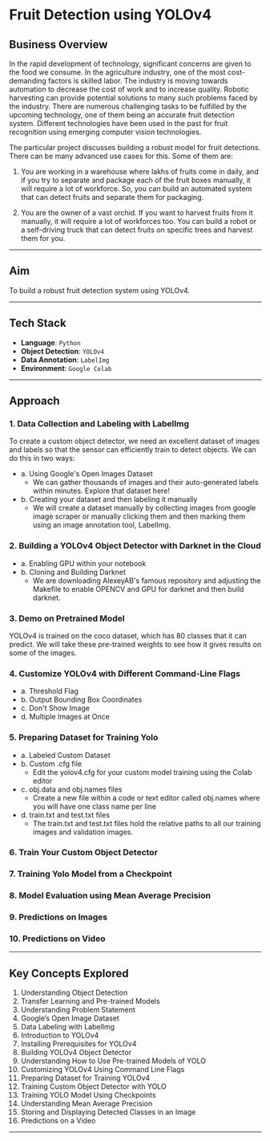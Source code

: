 # Fruit Detection using YOLOv4

## Business Overview

In the rapid development of technology, significant concerns are given to the food we consume. In the agriculture industry, one of the most cost-demanding factors is skilled labor. The industry is moving towards automation to decrease the cost of work and to increase quality. Robotic harvesting can provide potential solutions to many such problems faced by the industry. There are numerous challenging tasks to be fulfilled by the upcoming technology, one of them being an accurate fruit detection system. Different technologies have been used in the past for fruit recognition using emerging computer vision technologies.

The particular project discusses building a robust model for fruit detections. There can be many advanced use cases for this. Some of them are:

1. You are working in a warehouse where lakhs of fruits come in daily, and if you try to separate and package each of the fruit boxes manually, it will require a lot of workforce. So, you can build an automated system that can detect fruits and separate them for packaging.

2. You are the owner of a vast orchid. If you want to harvest fruits from it manually, it will require a lot of workforces too. You can build a robot or a self-driving truck that can detect fruits on specific trees and harvest them for you.

---

## Aim

To build a robust fruit detection system using YOLOv4.

---

## Tech Stack

- **Language**: `Python`
- **Object Detection**: `YOLOv4`
- **Data Annotation**: `LabelImg`
- **Environment**: `Google Colab`

---

## Approach

### 1. Data Collection and Labeling with LabelImg

To create a custom object detector, we need an excellent dataset of images and labels so that the sensor can efficiently train to detect objects. We can do this in two ways:

- a. Using Google's Open Images Dataset
  - We can gather thousands of images and their auto-generated labels within minutes. Explore that dataset here!
- b. Creating your dataset and then labeling it manually
  - We will create a dataset manually by collecting images from google image scraper or manually clicking them and then marking them using an image annotation tool, LabelImg.

### 2. Building a YOLOv4 Object Detector with Darknet in the Cloud

- a. Enabling GPU within your notebook
- b. Cloning and Building Darknet
  - We are downloading AlexeyAB's famous repository and adjusting the Makefile to enable OPENCV and GPU for darknet and then build darknet.

### 3. Demo on Pretrained Model

YOLOv4 is trained on the coco dataset, which has 80 classes that it can predict. We will take these pre-trained weights to see how it gives results on some of the images.

### 4. Customize YOLOv4 with Different Command-Line Flags

- a. Threshold Flag
- b. Output Bounding Box Coordinates
- c. Don't Show Image
- d. Multiple Images at Once

### 5. Preparing Dataset for Training Yolo

- a. Labeled Custom Dataset
- b. Custom .cfg file
  - Edit the yolov4.cfg for your custom model training using the Colab editor
- c. obj.data and obj.names files
  - Create a new file within a code or text editor called obj.names where you will have one class name per line
- d. train.txt and test.txt files
  - The train.txt and test.txt files hold the relative paths to all our training images and validation images.

### 6. Train Your Custom Object Detector

### 7. Training Yolo Model from a Checkpoint

### 8. Model Evaluation using Mean Average Precision

### 9. Predictions on Images

### 10. Predictions on Video

---

## Key Concepts Explored

1. Understanding Object Detection
2. Transfer Learning and Pre-trained Models
3. Understanding Problem Statement
4. Google’s Open Image Dataset
5. Data Labeling with LabelImg
6. Introduction to YOLOv4
7. Installing Prerequisites for YOLOv4
8. Building YOLOv4 Object Detector
9. Understanding How to Use Pre-trained Models of YOLO
10. Customizing YOLOv4 Using Command Line Flags
11. Preparing Dataset for Training YOLOv4
12. Training Custom Object Detector with YOLO
13. Training YOLO Model Using Checkpoints
14. Understanding Mean Average Precision
15. Storing and Displaying Detected Classes in an Image
16. Predictions on a Video

---
